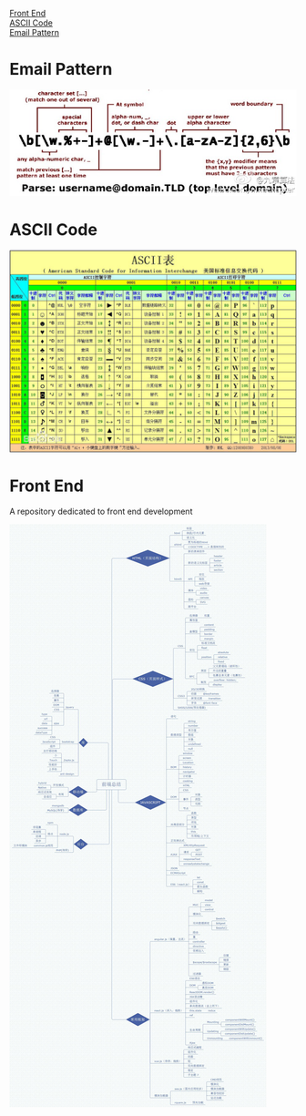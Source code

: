 
<a href="#front end">Front End</a>  
<a href="#ascii code">ASCII Code</a>  
<a href="#email pattern">Email Pattern</a>  

<a name='email pattern'></a>
# Email Pattern
![email](eb52001djw1emf3a32oa4j20pv09macb.jpg)


<a name='ascii code'></a>
# ASCII Code
![ascii](7e3e6709c93d70cf078fe06dfcdcd100baa12b5c.jpg)



<a name='front end'></a>
# Front End
A repository dedicated to front end development

![Ladder](./ee6c55fc375d0dd5e90f39e30da2f863_r.jpg)
